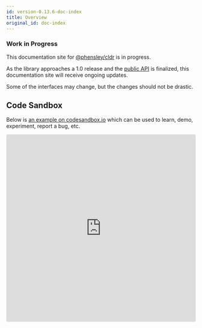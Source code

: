 ```yaml
---
id: version-0.13.6-doc-index
title: Overview
original_id: doc-index
---
```


### Work in Progress

This documentation site for [@phensley/cldr](https://www.npmjs.com/package/@phensley/cldr) is in progress.

As the library approaches a 1.0 release and the [public API](api-cldr.html) is finalized, this documentation site will receive ongoing updates.

Some of the interfaces may change, but the changes should not be drastic.

## Code Sandbox

Below is [an example on codesandbox.io](https://codesandbox.io/s/qqr1rl40r6) which can be used to learn, demo, experiment, report a bug, etc.

<iframe src="https://codesandbox.io/embed/qqr1rl40r6?fontsize=12" style="width:100%; height:500px; border:0; border-radius: 4px; overflow:hidden;" sandbox="allow-modals allow-forms allow-popups allow-scripts allow-same-origin"></iframe>